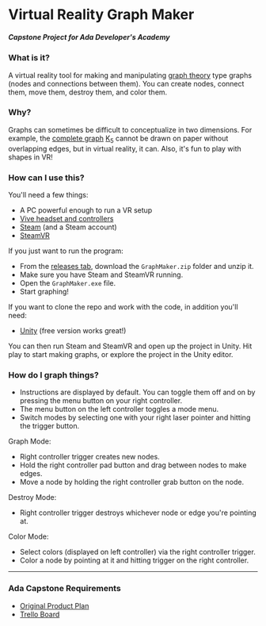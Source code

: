 # Virtual Reality Graph Maker

##### Capstone Project for Ada Developer's Academy

### What is it?

A virtual reality tool for making and manipulating [graph theory](https://en.wikipedia.org/wiki/Graph_theory) type graphs (nodes and connections between them). You can create nodes, connect them, move them, destroy them, and color them.

### Why?

Graphs can sometimes be difficult to conceptualize in two dimensions. For example, the [complete graph](https://en.wikipedia.org/wiki/Complete_graph) [K<sub>5</sub>](https://commons.wikimedia.org/wiki/File:Complete_graph_K5.svg) cannot be drawn on paper without overlapping edges, but in virtual reality, it can. Also, it's fun to play with shapes in VR!

### How can I use this?

You'll need a few things:
- A PC powerful enough to run a VR setup
- [Vive headset and controllers](https://www.vive.com/us/)
- [Steam](http://store.steampowered.com/) (and a Steam account)
- [SteamVR](https://steamcommunity.com/steamvr)

If you just want to run the program:
- From the [releases tab](https://github.com/add2point71dots/GraphTheoryVR/releases), download the `GraphMaker.zip` folder and unzip it.
- Make sure you have Steam and SteamVR running.
- Open the `GraphMaker.exe` file.
- Start graphing!

If you want to clone the repo and work with the code, in addition you'll need:
- [Unity](https://store.unity.com/) (free version works great!)

You can then run Steam and SteamVR and open up the project in Unity. Hit play to start making graphs, or explore the project in the Unity editor.

### How do I graph things?

- Instructions are displayed by default. You can toggle them off and on by pressing the menu button on your right controller.
- The menu button on the left controller toggles a mode menu.
- Switch modes by selecting one with your right laser pointer and hitting the trigger button.

Graph Mode:
- Right controller trigger creates new nodes.
- Hold the right controller pad button and drag between nodes to make edges.
- Move a node by holding the right controller grab button on the node.

Destroy Mode:
- Right controller trigger destroys whichever node or edge you're pointing at.

Color Mode:
- Select colors (displayed on left controller) via the right controller trigger.
- Color a node by pointing at it and hitting trigger on the right controller.

---
### Ada Capstone Requirements
- [Original Product Plan](https://gist.github.com/add2point71dots/8041750422cee18966585b1cf2d8b787)
- [Trello Board](https://trello.com/b/m33N9Qq7/graph-theory-vr)
